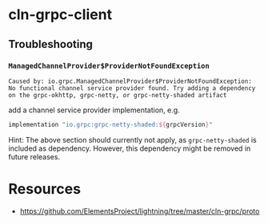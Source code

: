 cln-grpc-client
===


## Troubleshooting

### `ManagedChannelProvider$ProviderNotFoundException`
```
Caused by: io.grpc.ManagedChannelProvider$ProviderNotFoundException: No functional channel service provider found. Try adding a dependency on the grpc-okhttp, grpc-netty, or grpc-netty-shaded artifact
```

add a channel service provider implementation, e.g.
```groovy
implementation "io.grpc:grpc-netty-shaded:${grpcVersion}"
```

Hint: The above section should currently not apply, as `grpc-netty-shaded` is included as dependency.
However, this dependency might be removed in future releases.


# Resources
- https://github.com/ElementsProject/lightning/tree/master/cln-grpc/proto
